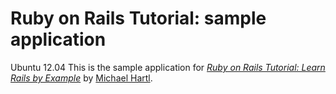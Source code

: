 # Ruby on Rails Tutorial: sample application
Ubuntu 12.04
This is the sample application for
[*Ruby on Rails Tutorial: Learn Rails by Example*](http://railstutorial.org/)
by [Michael Hartl](http://michaelhartl.com/).

